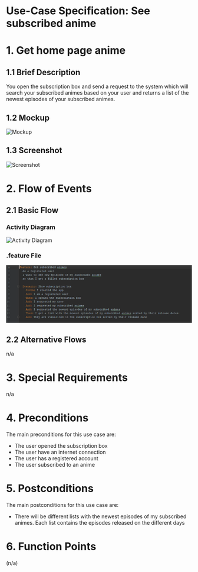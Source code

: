 # Use-Case Specification: See subscribed anime

# 1. Get home page anime

## 1.1 Brief Description
You open the subscription box and send a request to the system which will search your subscribed animes based on your user and returns a list of the newest episodes of your subscribed animes.

## 1.2 Mockup
![Mockup](https://raw.githubusercontent.com/d0mmi/Aniflix-App/master/docs/Mockups/UC_Get_Animes_in_SubBox.png)

## 1.3 Screenshot

![Screenshot](https://aniflixapp.files.wordpress.com/2019/11/subbox.png)

# 2. Flow of Events

## 2.1 Basic Flow

### Activity Diagram
![Activity Diagram](https://raw.githubusercontent.com/d0mmi/Aniflix-App/master/docs/UC/Diagrams/activity_diagramm_see_subscribed_anime.png)

### .feature File

![.feature file](../feature%20files/feature%20subscribedAnimes.PNG)

## 2.2 Alternative Flows
n/a

# 3. Special Requirements
n/a

# 4. Preconditions
The main preconditions for this use case are:

 - The user opened the subscription box
 - The user have an internet connection
 - The user has a registered account
 - The user subscribed to an anime

# 5. Postconditions

The main postconditions for this use case are:

 - There will be different lists with the newest episodes of my subscribed animes. Each list contains the episodes released on the different days


# 6. Function Points
(n/a)